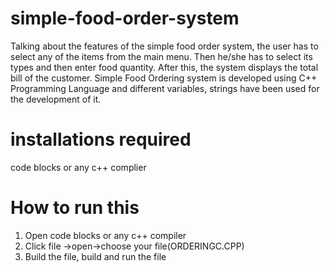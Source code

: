 # simple-food-order-system
Talking about the features of the simple food order system, the user has to select any of the items from the main menu. Then he/she has to select its types and then enter food quantity. After this, the system displays the total bill of the customer. Simple Food Ordering system is developed using C++ Programming Language and different variables, strings have been used for the development of it.

# installations required 

code blocks or any c++ complier


# How to run this 
1. Open code blocks or any c++ compiler
2. Click file ->open->choose your file(ORDERINGC.CPP)
3. Build the file, build and run the file


